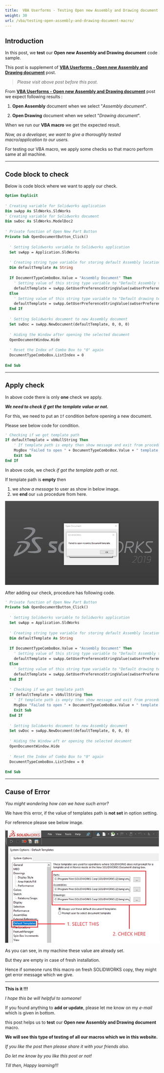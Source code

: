 ```yaml
---
title:  VBA Userforms - Testing Open new Assembly and Drawing document
weight: 30
url: /vba/testing-open-assembly-and-drawing-document-macro/
---
```


## Introduction

In this post, we **test** our **Open new Assembly and Drawing document** code sample.

This post is supplement of **[VBA Userforms - Open new Assembly and Drawing document](/vba/open-assembly-and-drawing-from-userform/)** post.

> *Please visit above post before this post.*

From **[VBA Userforms - Open new Assembly and Drawing document](/vba/open-assembly-and-drawing-from-userform/)** post we expect following results :

1. **Open Assembly** document when we select "*Assembly document*".

2. **Open Drawing** document when we select "*Drawing document*".

When we run our **VBA macro** we get the expected result.

*Now, as a developer, we want to give a thoroughly tested macro/application to our users.*

For testing our VBA macro, we apply some checks so that macro perform same at all machine.

---

## Code block to check

Below is code block where we want to apply our check.

```vb
Option Explicit

' Creating variable for Solidworks application
Dim swApp As SldWorks.SldWorks
' Creating variable for Solidworks document
Dim swDoc As SldWorks.ModelDoc2

' Private function of Open New Part Button 
Private Sub OpenDocumentButton_Click()

  ' Setting Solidworks variable to Solidworks application
  Set swApp = Application.SldWorks
  
  ' Creating string type variable for storing default Assembly location
  Dim defaultTemplate As String
  
  If DocumentTypeComboBox.Value = "Assembly Document" Then
    ' Setting value of this string type variable to "Default Assembly template"
    defaultTemplate = swApp.GetUserPreferenceStringValue(swUserPreferenceStringValue_e.swDefaultTemplateAssembly)
  Else
    ' Setting value of this string type variable to "Default drawing template" without define paper size
    defaultTemplate = swApp.GetUserPreferenceStringValue(swUserPreferenceStringValue_e.swDefaultTemplateDrawing)
  End If

  ' Setting Solidworks document to new Assembly document
  Set swDoc = swApp.NewDocument(defaultTemplate, 0, 0, 0)
  
  ' Hiding the Window after opening the selected document
  OpenDocumentWindow.Hide
  
  ' Reset the Index of Combo Box to "0" again
  DocumentTypeComboBox.ListIndex = 0
    
End Sub
```

---

## Apply check

In above code there is only **one** check we apply.

***We need to check if get the template value or not.***

For this, we need to put an `If` condition before opening a new document.

Please see below code for condition.

``` vb
' Checking if we got template path
If defaultTemplate = vbNullString Then
    ' If template path is empty then show message and exit from procedure.
    MsgBox "Failed to open " + DocumentTypeComboBox.Value + " template."
    Exit Sub
End If
```

In above code, we check *if got the template path or not*.

If template path is **empty** then 

1. we *show a message* to user as show in below image.
2. we **end** our `sub` procedure from here.

![error-message-on-empty-template](error-message-on-empty-template.png)

After adding our check, procedure has following code.

```vb
' Private function of Open New Part Button
Private Sub OpenDocumentButton_Click()

  ' Setting Solidworks variable to Solidworks application
  Set swApp = Application.SldWorks
  
  ' Creating string type variable for storing default Assembly location
  Dim defaultTemplate As String
  
  If DocumentTypeComboBox.Value = "Assembly Document" Then
    ' Setting value of this string type variable to "Default Assembly template"
    defaultTemplate = swApp.GetUserPreferenceStringValue(swUserPreferenceStringValue_e.swDefaultTemplateAssembly)
  Else
    ' Setting value of this string type variable to "Default drawing template" without define paper size
    defaultTemplate = swApp.GetUserPreferenceStringValue(swUserPreferenceStringValue_e.swDefaultTemplateDrawing)
  End If
  
  ' Checking if we got template path
  If defaultTemplate = vbNullString Then
    ' If template path is empty then show message and exit from procedure.
    MsgBox "Failed to open " + DocumentTypeComboBox.Value + " template."
    Exit Sub
  End If

  ' Setting Solidworks document to new Assembly document
  Set swDoc = swApp.NewDocument(defaultTemplate, 0, 0, 0)
  
  ' Hiding the Window aft er opening the selected document
  OpenDocumentWindow.Hide
  
  ' Reset the Index of Combo Box to "0" again
  DocumentTypeComboBox.ListIndex = 0
    
End Sub
```

---

## Cause of Error

*You might wondering how can we have such error?*

We have this error, if the value of templates path is **not set** in option setting.

For reference please see below image.

![default-template-options](default-template-options.png)

As you can see, in my machine these value are already set.

But they are empty in case of fresh installation.

Hence if someone runs this macro on fresh SOLIDWORKS copy, they might get error message which we give.

---

**This is it !!!**

*I hope this be will helpful to someone!*

If you found anything to **add or update**, please let me know on my *e-mail* which is given in bottom.

this post helps us to **test** our **Open new Assembly and Drawing document** macro.

**We will see this type of testing of all our macros which we in this website.**

*If you like the post then please share it with your friends also.*

*Do let me know by you like this post or not!*

*Till then, Happy learning!!!*

